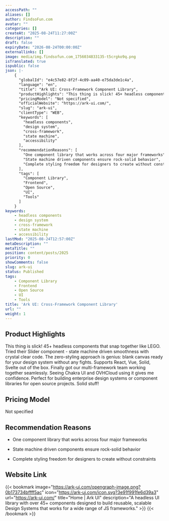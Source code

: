 ```yaml
---
accessPath: ""
aliases: []
author: FindsoFun.com
avatar: ""
categories: []
createAt: "2025-08-24T11:27:00Z"
description: ""
draft: false
expiryDate: "2026-08-24T00:00:00Z"
externallinks: []
image: media/img.findsofun.com_1756034833135-t5crgko9q.png
isTranslated: true
ispublic: false
json: |-
    {
      "globalId": "e4c57e82-8f2f-4c09-aa40-e75da3de1c4a",
      "language": "en",
      "title": "Ark UI: Cross-Framework Component Library",
      "productHighlights": "This thing is slick! 45+ headless components that snap together like LEGO. Tried their Slider component - state machine driven smoothness with crystal clear code. The zero-styling approach is genius: blank canvas ready for your design system without any fights. Supports React, Vue, Solid, Svelte out of the box. Finally got our multi-framework team working together seamlessly. Seeing Chakra UI and OVHCloud using it gives me confidence. Perfect for building enterprise design systems or component libraries for open source projects. Solid stuff!",
      "pricingModel": "Not specified",
      "officialWebsite": "https://ark-ui.com/",
      "slug": "ark-ui",
      "clientType": "WEB",
      "keywords": [
        "headless components",
        "design system",
        "cross-framework",
        "state machine",
        "accessibility"
      ],
      "recommendationReasons": [
        "One component library that works across four major frameworks",
        "State machine driven components ensure rock-solid behavior",
        "Complete styling freedom for designers to create without constraints"
      ],
      "tags": [
        "Component Library",
        "Frontend",
        "Open Source",
        "UI",
        "Tools"
      ]
    }
keywords:
    - headless components
    - design system
    - cross-framework
    - state machine
    - accessibility
lastMod: "2025-08-24T12:57:00Z"
metaDescription: ""
metaTitle: ""
position: content/posts/2025
priority: 0
showComments: false
slug: ark-ui
status: Published
tags:
    - Component Library
    - Frontend
    - Open Source
    - UI
    - Tools
title: 'Ark UI: Cross-Framework Component Library'
url: ""
weight: 1
---
```

## Product Highlights
This thing is slick! 45+ headless components that snap together like LEGO. Tried their Slider component - state machine driven smoothness with crystal clear code. The zero-styling approach is genius: blank canvas ready for your design system without any fights. Supports React, Vue, Solid, Svelte out of the box. Finally got our multi-framework team working together seamlessly. Seeing Chakra UI and OVHCloud using it gives me confidence. Perfect for building enterprise design systems or component libraries for open source projects. Solid stuff!

## Pricing Model
<!--more-->Not specified

## Recommendation Reasons
- One component library that works across four major frameworks

- State machine driven components ensure rock-solid behavior

- Complete styling freedom for designers to create without constraints

## Website Link
{{< bookmark image="https://ark-ui.com/opengraph-image.png?0b173734bffff5ac" icon="https://ark-ui.com/icon.svg?3e91f991fe6d39a3" url="https://ark-ui.com/" title="Home | Ark UI" description="A headless UI library with over 45+ components designed to build reusable, scalable Design Systems that works for a wide range of JS frameworks." >}}
{{< /bookmark >}}

